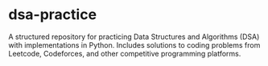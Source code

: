 # dsa-practice
A structured repository for practicing Data Structures and Algorithms (DSA) with implementations in Python. Includes solutions to coding problems from Leetcode, Codeforces, and other competitive programming platforms.

